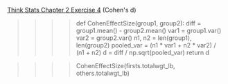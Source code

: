 [Think Stats Chapter 2 Exercise 4](http://greenteapress.com/thinkstats2/html/thinkstats2003.html#toc24) (Cohen's d)


>>>>def CohenEffectSize(group1, group2):
>>>>    diff = group1.mean() - group2.mean()
>>>>    var1 = group1.var()
>>>>    var2 = group2.var()
>>>>    n1, n2 = len(group1), len(group2)
>>>>    pooled_var = (n1 * var1 + n2 * var2) / (n1 + n2)
>>>>    d = diff / np.sqrt(pooled_var)
>>>>    return d

>>>> CohenEffectSize(firsts.totalwgt_lb, others.totalwgt_lb)
